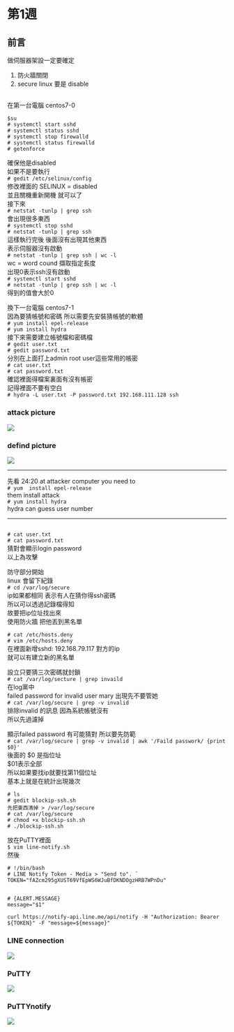 # 第1週

## 前言

做伺服器架設一定要確定
1. 防火牆關閉
2. secure linux 要是 disable

## 

在第一台電腦 centos7-0  

    $su
    # systemctl start sshd
    # systemctl status sshd
    # systemctl stop firewalld
    # systemctl status firewalld
    # getenforce

確保他是disabled  
如果不是要執行  
` # gedit /etc/selinux/config `  
修改裡面的 SELINUX = disabled  
並且關機重新開機 就可以了  
接下來  
` # netstat -tunlp | grep ssh `  
會出現很多東西  
` # systemctl stop sshd `  
` # netstat -tunlp | grep ssh `  
這樣執行完後 後面沒有出現其他東西  
表示伺服器沒有啟動  
` # netstat -tunlp | grep ssh | wc -l `  
wc = word cound 擷取指定長度  
出現0表示ssh沒有啟動  
` # systemctl start sshd `  
` # netstat -tunlp | grep ssh | wc -l `  
得到的值會大於0  

換下一台電腦 centos7-1  
因為要猜帳號和密碼 所以需要先安裝猜帳號的軟體  
` # yum install epel-release `  
` # yum install hydra `  
接下來需要建立帳號檔和密碼檔  
` # gedit user.txt `   
` # gedit password.txt `  
分別在上面打上admin root user這些常用的帳密    
` # cat user.txt `  
` # cat password.txt `  
確認裡面得檔案裏面有沒有帳密  
記得裡面不要有空白  
` # hydra -L user.txt -P password.txt 192.168.111.128 ssh `  

### attack picture 
<img src=./picture/2021-09-13attack.png/>  

### defind picture
<img src=./picture/2021-09-13defind.png/>

--------------

先看
24:20
at attacker computer you need to  
` # yum  install epel-release `  
them install attack   
` # yum install hydra `  
hydra can guess user number  

-----------

## 


` # cat user.txt `  
` # cat password.txt `  
猜對會顯示login password  
以上為攻擊  

防守部分開始  
linux 會留下紀錄  
` # cd /var/log/secure `  
ip如果都相同 表示有人在猜你得ssh密碼  
所以可以透過記錄檔得知  
故要把ip位址找出來  
使用防火牆 把他丟到黑名單  

` # cat /etc/hosts.deny `  
` # vim /etc/hosts.deny `  
在裡面新增sshd: 192.168.79.117 對方的ip  
就可以有建立新的黑名單  

設立只要猜三次密碼就封鎖  
` # cat /var/log/secture | grep invaild `  
在log黨中  
failed password for invalid user mary 出現先不要管她  
` # cat /var/log/secure | grep -v invalid `  
排除invalid 的訊息 因為系統帳號沒有  
所以先過濾掉  

顯示failed password 有可能猜對 所以要先防範  
` # cat /var/log/secure | grep -v invalid | awk '/Faild passwork/ {print $0}' `  
後面的 $0 是指位址  
$01表示全部  
所以如果要找ip就要找第11個位址  
基本上就是在統計出現幾次  

    # ls
    # gedit blockip-ssh.sh
    先把東西清掉 > /var/log/secure
    # cat /var/log/secure
    # chmod +x blockip-ssh.sh
    # ./blockip-ssh.sh

放在PuTTY裡面  
` $ vim line-notify.sh `   
然後  

    # !/bin/bash 
    # LINE Notify Token - Media > "Send to". `
    TOKEN="fAZcm295gXUST69VfEpWS6WJuBfDKNDOgzHRB7WPnDu" 


    # {ALERT.MESSAGE} 
    message="$1"  

    curl https://notify-api.line.me/api/notify -H "Authorization: Bearer ${TOKEN}" -F "message=${message}"  

### LINE connection
<img src=./picture/2021-09-13notify.png/>

### PuTTY
<img src=./picture/2021-09-13PuTTY.png/>

### PuTTYnotify
<img src=./picture/2021-09-13PuTTYnotify.png/>


